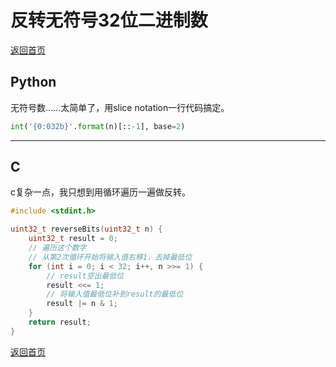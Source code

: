 # 反转无符号32位二进制数
[返回首页](../README.md)

## Python
无符号数……太简单了，用slice notation一行代码搞定。
```python
int('{0:032b}'.format(n)[::-1], base=2)
```
---

## C
c复杂一点，我只想到用循环遍历一遍做反转。
```c
#include <stdint.h>

uint32_t reverseBits(uint32_t n) {
    uint32_t result = 0;
    // 遍历这个数字
    // 从第2次循环开始将输入值右移1，去掉最低位
    for (int i = 0; i < 32; i++, n >>= 1) {
        // result空出最低位
        result <<= 1;
        // 将输入值最低位补到result的最低位
        result |= n & 1;
    }
    return result;
}
```
[返回首页](../README.md)